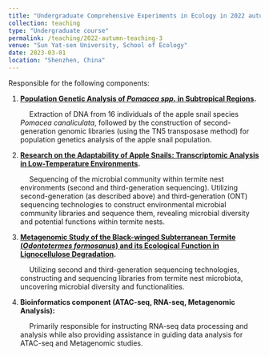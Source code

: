 ```yaml
---
title: "Undergraduate Comprehensive Experiments in Ecology in 2022 autumn semester"
collection: teaching
type: "Undergraduate course"
permalink: /teaching/2022-autumn-teaching-3
venue: "Sun Yat-sen University, School of Ecology"
date: 2023-03-01
location: "Shenzhen, China"
---
```


Responsible for the following components:
  1. **[Population Genetic Analysis of _Pomacea spp._ in Subtropical Regions](https://ziweiwuzw.github.io/Personal-Homepage/files/1.Population_Genetic.pdf).**

     &emsp; Extraction of DNA from 16 individuals of the apple snail species _Pomacea canaliculata_, followed by the construction of second-generation genomic libraries (using the TN5 transposase method) for population genetics analysis of the apple snail population.
  2. **[Research on the Adaptability of Apple Snails: Transcriptomic Analysis in Low-Temperature Environments](https://ziweiwuzw.github.io/Personal-Homepage/files/2.Transcriptomic_Analysis.pdf).**

     &emsp; Sequencing of the microbial community within termite nest environments (second and third-generation sequencing). Utilizing second-generation (as described above) and third-generation (ONT) sequencing technologies to construct environmental microbial community libraries and sequence them, revealing microbial diversity and potential functions within termite nests.
  3. **[Metagenomic Study of the Black-winged Subterranean Termite (_Odontotermes formosanus_) and its Ecological Function in Lignocellulose Degradation](https://ziweiwuzw.github.io/Personal-Homepage/files/3.Metagenomic_Study.pdf).**

     &emsp; Utilizing second and third-generation sequencing technologies, constructing and sequencing libraries from termite nest microbiota, uncovering microbial diversity and functionalities.
  4. **Bioinformatics component (ATAC-seq, RNA-seq, Metagenomic Analysis):**

     &emsp; Primarily responsible for instructing RNA-seq data processing and analysis while also providing assistance in guiding data analysis for ATAC-seq and Metagenomic studies.


